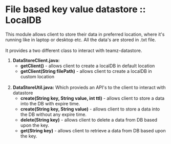 # File based key value datastore :: LocalDB

   This module allows client to store their data in preferred location, where it's running like in laptop or desktop etc. All the data's are stored in .txt file. <br/><br/>
   It provides a two different class to interact with teamz-datastore.
   <br/>
   1. **DataStoreClient.java:**
      - **getClient()** - allows client to create a localDB in default location<br/>
      - **getClient(String filePath)** - allows client to create a localDB in custom location<br/>
      <br/>
   2. **DataStoreUtil.java:** Which provieds an API's to the client to interact with datastore
      - **create(String key, String value, int ttl)** - allows client to store a data into the DB with expire time. <br/>
      - **create(String key, String value)** - allows client to store a data into the DB without any expire time.<br/>
      - **delete(String key)** - allows client to delete a data from DB based upon the key.<br/>
      - **get(String key)** - allows client to retrieve a data from DB based upon the key.<br/>
     
   
   





